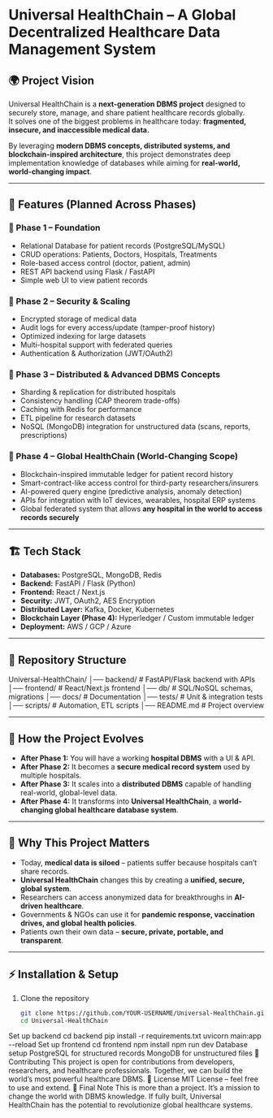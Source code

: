 # Universal HealthChain – A Global Decentralized Healthcare Data Management System  

## 🌍 Project Vision  
Universal HealthChain is a **next-generation DBMS project** designed to securely store, manage, and share patient healthcare records globally.  
It solves one of the biggest problems in healthcare today: **fragmented, insecure, and inaccessible medical data.**  

By leveraging **modern DBMS concepts, distributed systems, and blockchain-inspired architecture**, this project demonstrates deep implementation knowledge of databases while aiming for **real-world, world-changing impact**.  

---

## 🚀 Features (Planned Across Phases)

### 🔹 Phase 1 – Foundation  
- Relational Database for patient records (PostgreSQL/MySQL)  
- CRUD operations: Patients, Doctors, Hospitals, Treatments  
- Role-based access control (doctor, patient, admin)  
- REST API backend using Flask / FastAPI  
- Simple web UI to view patient records  

### 🔹 Phase 2 – Security & Scaling  
- Encrypted storage of medical data  
- Audit logs for every access/update (tamper-proof history)  
- Optimized indexing for large datasets  
- Multi-hospital support with federated queries  
- Authentication & Authorization (JWT/OAuth2)  

### 🔹 Phase 3 – Distributed & Advanced DBMS Concepts  
- Sharding & replication for distributed hospitals  
- Consistency handling (CAP theorem trade-offs)  
- Caching with Redis for performance  
- ETL pipeline for research datasets  
- NoSQL (MongoDB) integration for unstructured data (scans, reports, prescriptions)  

### 🔹 Phase 4 – Global HealthChain (World-Changing Scope)  
- Blockchain-inspired immutable ledger for patient record history  
- Smart-contract-like access control for third-party researchers/insurers  
- AI-powered query engine (predictive analysis, anomaly detection)  
- APIs for integration with IoT devices, wearables, hospital ERP systems  
- Global federated system that allows **any hospital in the world to access records securely**  

---

## 🏗️ Tech Stack  

- **Databases:** PostgreSQL, MongoDB, Redis  
- **Backend:** FastAPI / Flask (Python)  
- **Frontend:** React / Next.js  
- **Security:** JWT, OAuth2, AES Encryption  
- **Distributed Layer:** Kafka, Docker, Kubernetes  
- **Blockchain Layer (Phase 4):** Hyperledger / Custom immutable ledger  
- **Deployment:** AWS / GCP / Azure  

---

## 📂 Repository Structure  

Universal-HealthChain/
│── backend/ # FastAPI/Flask backend with APIs
│── frontend/ # React/Next.js frontend
│── db/ # SQL/NoSQL schemas, migrations
│── docs/ # Documentation
│── tests/ # Unit & integration tests
│── scripts/ # Automation, ETL scripts
│── README.md # Project overview

---

## 📖 How the Project Evolves  

- **After Phase 1:** You will have a working **hospital DBMS** with a UI & API.  
- **After Phase 2:** It becomes a **secure medical record system** used by multiple hospitals.  
- **After Phase 3:** It scales into a **distributed DBMS** capable of handling real-world, global-level data.  
- **After Phase 4:** It transforms into **Universal HealthChain**, a **world-changing global healthcare database system**.  

---

## 🌟 Why This Project Matters  

- Today, **medical data is siloed** – patients suffer because hospitals can’t share records.  
- **Universal HealthChain** changes this by creating a **unified, secure, global system**.  
- Researchers can access anonymized data for breakthroughs in **AI-driven healthcare**.  
- Governments & NGOs can use it for **pandemic response, vaccination drives, and global health policies**.  
- Patients own their own data – **secure, private, portable, and transparent**.  

---

## ⚡ Installation & Setup  

1. Clone the repository  
   ```bash
   git clone https://github.com/YOUR-USERNAME/Universal-HealthChain.git
   cd Universal-HealthChain
Set up backend
cd backend
pip install -r requirements.txt
uvicorn main:app --reload
Set up frontend
cd frontend
npm install
npm run dev
Database setup
PostgreSQL for structured records
MongoDB for unstructured files
🤝 Contributing
This project is open for contributions from developers, researchers, and healthcare professionals.
Together, we can build the world’s most powerful healthcare DBMS.
📜 License
MIT License – feel free to use and extend.
🌟 Final Note
This is more than a project.
It’s a mission to change the world with DBMS knowledge.
If fully built, Universal HealthChain has the potential to revolutionize global healthcare systems.
